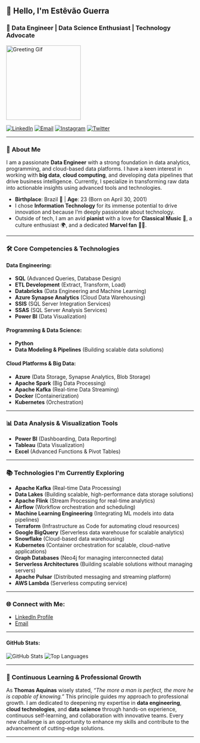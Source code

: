 ## 👋 Hello, I'm __Estêvão Guerra__
### 💼 Data Engineer | Data Science Enthusiast | Technology Advocate

<img height="200em" src="https://c.tenor.com/3PztGziJog8AAAAC/baby-yoda-wave.gif" alt="Greeting Gif">

[![LinkedIn](https://img.shields.io/badge/LinkedIn-0077B5?style=for-the-badge&logo=linkedin&logoColor=white)](https://www.linkedin.com/in/estevaoguerra/)
[![Email](https://img.shields.io/badge/-Gmail-%23333?style=for-the-badge&logo=gmail&logoColor=white)](mailto:estevaoguerra123@gmail.com)
[![Instagram](https://img.shields.io/badge/Instagram-E4405F?style=for-the-badge&logo=instagram&logoColor=white)](https://www.instagram.com/estevaogueerra/)
[![Twitter](https://img.shields.io/badge/Twitter-1DA1F2?style=for-the-badge&logo=twitter&logoColor=white)](https://twitter.com/estevao_guerra)

---

### 📍 **About Me**

I am a passionate **Data Engineer** with a strong foundation in data analytics, programming, and cloud-based data platforms. I have a keen interest in working with **big data**, **cloud computing**, and developing data pipelines that drive business intelligence. Currently, I specialize in transforming raw data into actionable insights using advanced tools and technologies.  

- **Birthplace**: Brazil 🌲 | **Age**: 23 (Born on April 30, 2001)
- I chose **Information Technology** for its immense potential to drive innovation and because I’m deeply passionate about technology.
- Outside of tech, I am an avid **pianist** with a love for **Classical Music** 🎵, a culture enthusiast 🌍, and a dedicated **Marvel fan** 🦸‍♂️.

---

### 🛠 **Core Competencies & Technologies**

#### **Data Engineering:**
- **SQL** (Advanced Queries, Database Design)
- **ETL Development** (Extract, Transform, Load)
- **Databricks** (Data Engineering and Machine Learning)
- **Azure Synapse Analytics** (Cloud Data Warehousing)
- **SSIS** (SQL Server Integration Services)
- **SSAS** (SQL Server Analysis Services)
- **Power BI** (Data Visualization)

#### **Programming & Data Science:**
- **Python** 
- **Data Modeling & Pipelines** (Building scalable data solutions)
  
#### **Cloud Platforms & Big Data:**
- **Azure** (Data Storage, Synapse Analytics, Blob Storage)
- **Apache Spark** (Big Data Processing)
- **Apache Kafka** (Real-time Data Streaming)
- **Docker** (Containerization)
- **Kubernetes** (Orchestration)

---

### 📊 **Data Analysis & Visualization Tools**

- **Power BI** (Dashboarding, Data Reporting)
- **Tableau** (Data Visualization)
- **Excel** (Advanced Functions & Pivot Tables)

---

### 📚 **Technologies I'm Currently Exploring**
- **Apache Kafka** (Real-time Data Processing)
- **Data Lakes** (Building scalable, high-performance data storage solutions)
- **Apache Flink** (Stream Processing for real-time analytics)
- **Airflow** (Workflow orchestration and scheduling)
- **Machine Learning Engineering** (Integrating ML models into data pipelines)
- **Terraform** (Infrastructure as Code for automating cloud resources)
- **Google BigQuery** (Serverless data warehouse for scalable analytics)
- **Snowflake** (Cloud-based data warehousing)
- **Kubernetes** (Container orchestration for scalable, cloud-native applications)
- **Graph Databases** (Neo4j for managing interconnected data)
- **Serverless Architectures** (Building scalable solutions without managing servers)
- **Apache Pulsar** (Distributed messaging and streaming platform)
- **AWS Lambda** (Serverless computing service)


---

### 🌐 **Connect with Me:**
- [LinkedIn Profile](https://www.linkedin.com/in/estevaoguerra/)
- [Email](mailto:estevaoguerra.work@gmail.com)

---

#### **GitHub Stats:**
![GitHub Stats](https://github-readme-stats.vercel.app/api?username=estevaoguerra19&show_icons=true&theme=radical&include_all_commits=true&count_private=true)
![Top Languages](https://github-readme-stats.vercel.app/api/top-langs/?username=estevaoguerra19&layout=compact&langs_count=7&theme=radical)

---

### 🌱 **Continuous Learning & Professional Growth**
As **Thomas Aquinas** wisely stated, *“The more a man is perfect, the more he is capable of knowing.”* This principle guides my approach to professional growth. I am dedicated to deepening my expertise in **data engineering**, **cloud technologies**, and **data science** through hands-on experience, continuous self-learning, and collaboration with innovative teams. Every new challenge is an opportunity to enhance my skills and contribute to the advancement of cutting-edge solutions.


---

